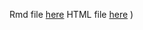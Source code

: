 Rmd file [here](https://github.com/ChloeShujunYang/JSC370-lab6/blob/main/06-lab.Rmd)
HTML file [here](https://github.com/ChloeShujunYang/JSC370-lab6/blob/main/06-lab.html)
)
